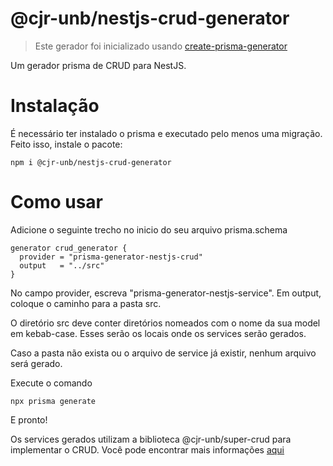 # @cjr-unb/nestjs-crud-generator

> Este gerador foi inicializado usando [create-prisma-generator](https://github.com/YassinEldeeb/create-prisma-generator)

Um gerador prisma de CRUD para NestJS. 

# Instalação
É necessário ter instalado o prisma e executado pelo menos uma migração. Feito isso, instale o pacote:
```
npm i @cjr-unb/nestjs-crud-generator
```

# Como usar
Adicione o seguinte trecho no inicio do seu arquivo prisma.schema
```prisma
generator crud_generator {
  provider = "prisma-generator-nestjs-crud"
  output   = "../src"
}
```
No campo provider, escreva "prisma-generator-nestjs-service". Em output, coloque o caminho para a pasta src.

O diretório src deve conter diretórios nomeados com o nome da sua model em kebab-case. Esses serão os locais onde os services serão gerados.

Caso a pasta não exista ou o arquivo de service já existir, nenhum arquivo será gerado.

Execute o comando
```
npx prisma generate
```
E pronto!

Os services gerados utilizam a biblioteca @cjr-unb/super-crud para implementar o CRUD. Você pode encontrar mais informações [aqui](https://github.com/CJR-UnB/nestjs-prisma-super-crud/blob/main/README.pt-br.md)